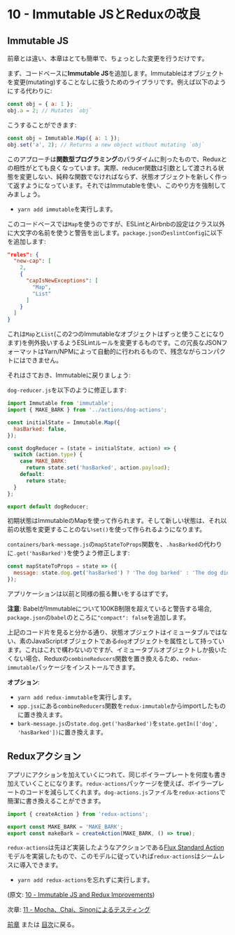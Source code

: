 # 10 - Immutable JSとReduxの改良

## Immutable JS

前章とは違い、本章はとても簡単で、ちょっとした変更を行うだけです。

まず、コードベースに**Immutable JS**を追加します。Immutableはオブジェクトを変更(mutating)することなしに扱うためのライブラリです。例えば以下のようにする代わりに:

```javascript
const obj = { a: 1 };
obj.a = 2; // Mutates `obj`
```

こうすることができます:

```javascript
const obj = Immutable.Map({ a: 1 });
obj.set('a', 2); // Returns a new object without mutating `obj`
```

このアプローチは**関数型プログラミング**のパラダイムに則ったもので、Reduxとの相性がとても良くなっています。実際、reducer関数は引数として渡される状態を変更しない、純粋な関数でなければならず、状態オブジェクトを新しく作って返すようになっています。それではImmutableを使い、このやり方を強制してみましょう。

- `yarn add immutable`を実行します。

このコードベースでは`Map`を使うのですが、ESLintとAirbnbの設定はクラス以外に大文字の名前を使うと警告を出します。`package.json`の`eslintConfig`に以下を追加します:

```json
"rules": {
  "new-cap": [
    2,
    {
      "capIsNewExceptions": [
        "Map",
        "List"
      ]
    }
  ]
}
```

これは`Map`と`List`(この2つのImmutableなオブジェクトはずっと使うことになります)を例外扱いするようESLintルールを変更するものです。この冗長なJSONフォーマットはYarn/NPMによって自動的に行われるもので、残念ながらコンパクトにはできません。

それはさておき、Immutableに戻りましょう:

`dog-reducer.js`を以下のように修正します:

```javascript
import Immutable from 'immutable';
import { MAKE_BARK } from '../actions/dog-actions';

const initialState = Immutable.Map({
  hasBarked: false,
});

const dogReducer = (state = initialState, action) => {
  switch (action.type) {
    case MAKE_BARK:
      return state.set('hasBarked', action.payload);
    default:
      return state;
  }
};

export default dogReducer;
```

初期状態はImmutableのMapを使って作られます。そして新しい状態は、それ以前の状態を変更することのない`set()`を使って作られるようになります。

`containers/bark-message.js`の`mapStateToProps`関数を、`.hasBarked`の代わりに`.get('hasBarked')`を使うよう修正します:

```javascript
const mapStateToProps = state => ({
  message: state.dog.get('hasBarked') ? 'The dog barked' : 'The dog did not bark',
});
```

アプリケーションは以前と同様の振る舞いをするはずです。

**注意**: BabelがImmutableについて100KB制限を超えていると警告する場合, `package.json`の`babel`のところに`"compact": false`を追加します。

上記のコード片を見ると分かる通り、状態オブジェクトはイミュータブルではない、素のJavaScriptオブジェクトである`dog`オブジェクトを属性として持っています。これはこれで構わないのですが、イミュータブルオブジェクトしか扱いたくない場合、Reduxの`combineReducers`関数を置き換えるため、`redux-immutable`パッケージをインストールできます。

**オプション**:

- `yarn add redux-immutable`を実行します。
- `app.jsx`にある`combineReducers`関数を`redux-immutable`からimportしたものに置き換えます。
- `bark-message.js`の`state.dog.get('hasBarked')`を`state.getIn(['dog', 'hasBarked'])`に置き換えます。

## Reduxアクション

アプリにアクションを加えていくにつれて、同じボイラープレートを何度も書き加えていくことになります。`redux-actions`パッケージを使えば、ボイラープレートのコードを減らしてくれます。`dog-actions.js`ファイルを`redux-actions`で簡潔に書き換えることができます。

```javascript
import { createAction } from 'redux-actions';

export const MAKE_BARK = 'MAKE_BARK';
export const makeBark = createAction(MAKE_BARK, () => true);
```

`redux-actions`は先ほど実装したようなアクションである[Flux Standard Action](https://github.com/acdlite/flux-standard-action)モデルを実装したもので、このモデルに従っていれば`redux-actions`はシームレスに導入できます。

- `yarn add redux-actions`を忘れずに実行します。

(原文: [10 - Immutable JS and Redux Improvements](https://github.com/verekia/js-stack-from-scratch/tree/master/tutorial/10-immutable-redux-improvements))

次章: [11 - Mocha、Chai、Sinonによるテスティング](/tutorial/11-testing-mocha-chai-sinon)

[前章](/tutorial/9-redux) または [目次](https://github.com/verekia/js-stack-from-scratch#table-of-contents)に戻る。
